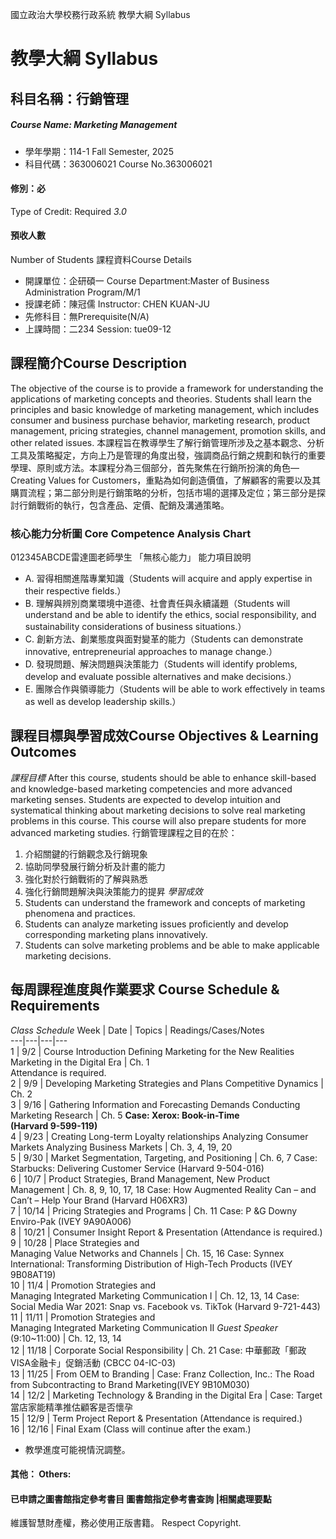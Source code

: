 國立政治大學校務行政系統 教學大綱 Syllabus
# 教學大綱 Syllabus
##  科目名稱：行銷管理
#####  Course Name: Marketing Management
  * 學年學期：114-1 Fall Semester, 2025 
  * 科目代碼：363006021 Course No.363006021
#### 修別：必
Type of Credit: Required 
_3.0_
#### 預收人數
Number of Students
課程資料Course Details
  * 開課單位：企研碩一 Course Department:Master of Business Administration Program/M/1 
  * 授課老師：陳冠儒 Instructor: CHEN KUAN-JU 
  * 先修科目：無Prerequisite(N/A)
  * 上課時間：二234 Session: tue09-12
##  課程簡介Course Description
The objective of the course is to provide a framework for understanding the applications of marketing concepts and theories. Students shall learn the principles and basic knowledge of marketing management, which includes consumer and business purchase behavior, marketing research, product management, pricing strategies, channel management, promotion skills, and other related issues. 
本課程旨在教導學生了解行銷管理所涉及之基本觀念、分析工具及策略擬定，方向上乃是管理的角度出發，強調商品行銷之規劃和執行的重要學理、原則或方法。本課程分為三個部分，首先聚焦在行銷所扮演的角色—Creating Values for Customers，重點為如何創造價值，了解顧客的需要以及其購買流程；第二部分則是行銷策略的分析，包括市場的選擇及定位；第三部分是探討行銷戰術的執行，包含產品、定價、配銷及溝通策略。
###  核心能力分析圖 Core Competence Analysis Chart
012345ABCDE雷達圖老師學生
「無核心能力」 
能力項目說明
  * A. 習得相關進階專業知識（Students will acquire and apply expertise in their respective fields.）
  * B. 理解與辨別商業環境中道德、社會責任與永續議題（Students will understand and be able to identify the ethics, social responsibility, and sustainability considerations of business situations.）
  * C. 創新方法、創業態度與面對變革的能力（Students can demonstrate innovative, entrepreneurial approaches to manage change.）
  * D. 發現問題、解決問題與決策能力（Students will identify problems, develop and evaluate possible alternatives and make decisions.）
  * E. 團隊合作與領導能力（Students will be able to work effectively in teams as well as develop leadership skills.）
##  課程目標與學習成效Course Objectives & Learning Outcomes 
_課程目標_
After this course, students should be able to enhance skill-based and knowledge-based marketing competencies and more advanced marketing senses. Students are expected to develop intuition and systematical thinking about marketing decisions to solve real marketing problems in this course. This course will also prepare students for more advanced marketing studies. 
行銷管理課程之目的在於：
  1. 介紹關鍵的行銷觀念及行銷現象
  2. 協助同學發展行銷分析及計畫的能力
  3. 強化對於行銷戰術的了解與熟悉
  4. 強化行銷問題解決與決策能力的提昇
_學習成效_
  1. Students can understand the framework and concepts of marketing phenomena and practices.
  2. Students can analyze marketing issues proficiently and develop corresponding marketing plans innovatively.
  3. Students can solve marketing problems and be able to make applicable marketing decisions.
##  每周課程進度與作業要求 Course Schedule & Requirements
_Class Schedule_
Week |  Date |  Topics |  Readings/Cases/Notes  
---|---|---|---  
1 |  9/2 |  Course Introduction Defining Marketing for the New Realities Marketing in the Digital Era |  Ch. 1  
Attendance is required.  
2 |  9/9 |  Developing Marketing Strategies and Plans Competitive Dynamics |  Ch. 2  
3 |  9/16 |  Gathering Information and Forecasting Demands Conducting Marketing Research |  Ch. 5 **Case: Xerox: Book-in-Time  
(Harvard 9-599-119)**  
4 |  9/23 |  Creating Long-term Loyalty relationships Analyzing Consumer Markets Analyzing Business Markets |  Ch. 3, 4, 19, 20  
5 |  9/30 |  Market Segmentation, Targeting, and Positioning |  Ch. 6, 7 Case: Starbucks: Delivering Customer Service (Harvard 9-504-016)  
6 |  10/7 |  Product Strategies, Brand Management, New Product Management  |  Ch. 8, 9, 10, 17, 18 Case: How Augmented Reality Can – and Can’t – Help Your Brand (Harvard H06XR3)  
7 |  10/14 |  Pricing Strategies and Programs |  Ch. 11 Case: P &G Downy Enviro-Pak (IVEY 9A90A006)  
8 |  10/21 |  Consumer Insight Report & Presentation (Attendance is required.)  
9 |  10/28 |  Place Strategies and  
Managing Value Networks and Channels |  Ch. 15, 16 Case: Synnex International: Transforming Distribution of High-Tech Products (IVEY 9B08AT19)  
10 |  11/4 |  Promotion Strategies and  
Managing Integrated Marketing Communication I |  Ch. 12, 13, 14 Case: Social Media War 2021: Snap vs. Facebook vs. TikTok (Harvard 9-721-443)  
11 |  11/11 |  Promotion Strategies and  
Managing Integrated Marketing Communication II _Guest Speaker_ (9:10~11:00) |  Ch. 12, 13, 14  
12 |  11/18 |  Corporate Social Responsibility |  Ch. 21 Case: 中華郵政「郵政VISA金融卡」促銷活動 (CBCC 04-IC-03)  
13 |  11/25 |  From OEM to Branding |  Case: Franz Collection, Inc.: The Road from Subcontracting to Brand Marketing(IVEY 9B10M030)  
14 |  12/2 |  Marketing Technology & Branding in the Digital Era |  Case: Target當店家能精準推估顧客是否懷孕  
15 |  12/9 |  Term Project Report & Presentation (Attendance is required.)  
16 |  12/16 |  Final Exam (Class will continue after the exam.)  
* 教學進度可能視情況調整。
####  其他： Others:
####  已申請之圖書館指定參考書目  圖書館指定參考書查詢 |相關處理要點
維護智慧財產權，務必使用正版書籍。 Respect Copyright.